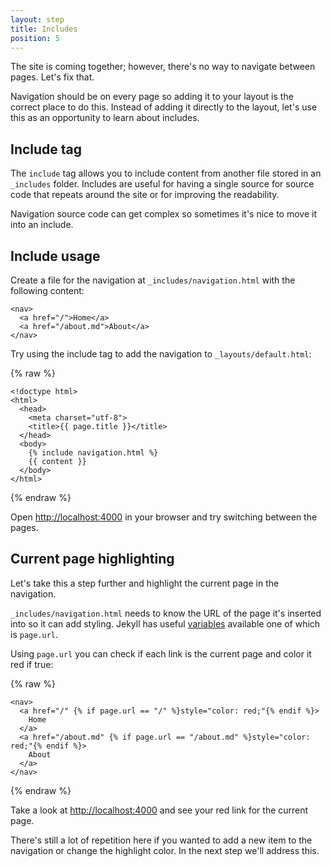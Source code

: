 ```yaml
---
layout: step
title: Includes
position: 5
---
```

The site is coming together; however, there's no way to navigate between
pages. Let's fix that.

Navigation should be on every page so adding it to your layout is the correct
place to do this. Instead of adding it directly to the layout, let's use this
as an opportunity to learn about includes.

## Include tag

The `include` tag allows you to include content from another file stored
in an `_includes` folder. Includes are useful for having a single source for
source code that repeats around the site or for improving the readability.

Navigation source code can get complex so sometimes it's nice to move it into an
include. 

## Include usage

Create a file for the navigation at `_includes/navigation.html` with the
following content:

```liquid
<nav>
  <a href="/">Home</a>
  <a href="/about.md">About</a>
</nav>
```

Try using the include tag to add the navigation to `_layouts/default.html`:

{% raw %}
```liquid
<!doctype html>
<html>
  <head>
    <meta charset="utf-8">
    <title>{{ page.title }}</title>
  </head>
  <body>
    {% include navigation.html %}
    {{ content }}
  </body>
</html>
```
{% endraw %}

Open <a href="http://localhost:4000" target="_blank" data-proofer-ignore>http://localhost:4000</a>
in your browser and try switching between the pages.

## Current page highlighting

Let's take this a step further and highlight the current page in the navigation.

`_includes/navigation.html` needs to know the URL of the page it's inserted into
so it can add styling. Jekyll has useful [variables](/docs/variables/) available
one of which is `page.url`.

Using `page.url` you can check if each link is the current page and color it red
if true:

{% raw %}
```liquid
<nav>
  <a href="/" {% if page.url == "/" %}style="color: red;"{% endif %}>
    Home
  </a>
  <a href="/about.md" {% if page.url == "/about.md" %}style="color: red;"{% endif %}>
    About
  </a>
</nav>
```
{% endraw %}

Take a look at <a href="http://localhost:4000" target="_blank" data-proofer-ignore>http://localhost:4000</a>
and see your red link for the current page.

There's still a lot of repetition here if you wanted to add a new item to the
navigation or change the highlight color. In the next step we'll address this.
